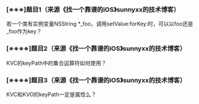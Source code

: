 ### [※※※]题目1（来源《找一个靠谱的iOS》sunnyxx的技术博客）

若一个类有实例变量NSString *_foo，调用setValue:forKey:时，可以以foo还是_foo作为key？

### [※※※※]题目2（来源《找一个靠谱的iOS》sunnyxx的技术博客）

KVC的keyPath中的集合运算符如何使用？

### [※※※※]题目3（来源《找一个靠谱的iOS》sunnyxx的技术博客）

KVC和KVO的keyPath一定是属性么？